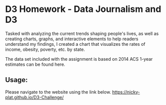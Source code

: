 # D3 Homework - Data Journalism and D3

Tasked with analyzing the current trends shaping people's lives, as well as creating charts, graphs, and interactive elements to help readers understand my findings, I created a chart that visualizes the rates of income, obesity, poverty, etc. by state.

The data set included with the assignment is based on 2014 ACS 1-year estimates can be found here.

## Usage:
Please navigate to the website using the link below.
https://nicky-plat.github.io/D3-Challenge/
